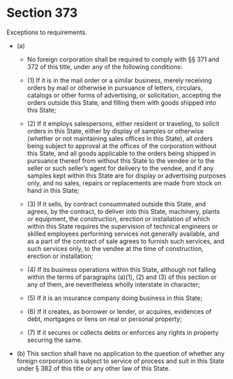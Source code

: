 # Section 373

Exceptions to requirements.

- (a) 

  - No foreign corporation shall be required to comply with §§ 371 and 372 of this title, under any of the following conditions:

  - (1) If it is in the mail order or a similar business, merely receiving orders by mail or otherwise in pursuance of letters, circulars, catalogs or other forms of advertising, or solicitation, accepting the orders outside this State, and filling them with goods shipped into this State;

  - (2) If it employs salespersons, either resident or traveling, to solicit orders in this State, either by display of samples or otherwise (whether or not maintaining sales offices in this State), all orders being subject to approval at the offices of the corporation without this State, and all goods applicable to the orders being shipped in pursuance thereof from without this State to the vendee or to the seller or such seller’s agent for delivery to the vendee, and if any samples kept within this State are for display or advertising purposes only, and no sales, repairs or replacements are made from stock on hand in this State;

  - (3) If it sells, by contract consummated outside this State, and agrees, by the contract, to deliver into this State, machinery, plants or equipment, the construction, erection or installation of which within this State requires the supervision of technical engineers or skilled employees performing services not generally available, and as a part of the contract of sale agrees to furnish such services, and such services only, to the vendee at the time of construction, erection or installation;

  - (4) If its business operations within this State, although not falling within the terms of paragraphs (a)(1), (2) and (3) of this section or any of them, are nevertheless wholly interstate in character;

  - (5) If it is an insurance company doing business in this State;

  - (6) If it creates, as borrower or lender, or acquires, evidences of debt, mortgages or liens on real or personal property;

  - (7) If it secures or collects debts or enforces any rights in property securing the same.

- (b) This section shall have no application to the question of whether any foreign corporation is subject to service of process and suit in this State under § 382 of this title or any other law of this State.